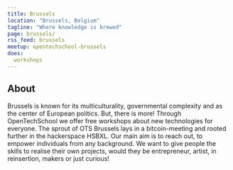 ```yaml
---
title: Brussels
location: "Brussels, Belgium"
tagline: "Where knowledge is brewed"
page: brussels/
rss_feed: brussels
meetup: opentechschool-brussels
does:
  workshops
---
```


## About

Brussels is known for its multiculturality, governmental complexity and as the center of European politics. 
But, there is more! Through OpenTechSchool we offer free workshops about new technologies for everyone. 
The sprout of OTS Brussels lays in a bitcoin-meeting and rooted further in the hackerspace HSBXL. 
Our main aim is to reach out, to empower individuals from any background. 
We want to give people the skills to realise their own projects, would they be entrepreneur, artist, 
in reinsertion, makers or just curious!
